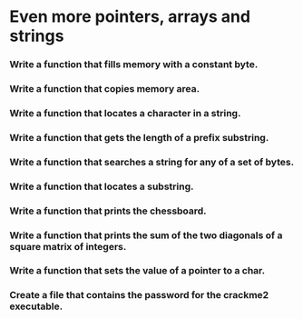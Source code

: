 <h1>Even more pointers, arrays and strings  
<h3>Write a function that fills memory with a constant byte.  
<h3>Write a function that copies memory area.  
<h3>Write a function that locates a character in a string.  
<h3>Write a function that gets the length of a prefix substring.  
<h3>Write a function that searches a string for any of a set of bytes.  
<h3>Write a function that locates a substring.  
<h3>Write a function that prints the chessboard.  
<h3>Write a function that prints the sum of the two diagonals of a square matrix of integers.  
<h3>Write a function that sets the value of a pointer to a char.  
<h3>Create a file that contains the password for the crackme2 executable.
